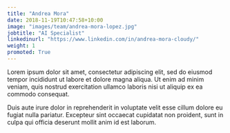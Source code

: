 ```yaml
---
title: "Andrea Mora"
date: 2018-11-19T10:47:58+10:00
image: "images/team/andrea-mora-lopez.jpg"
jobtitle: "AI Specialist"
linkedinurl: "https://www.linkedin.com/in/andrea-mora-cloudy/"
weight: 1
promoted: True
---
```


Lorem ipsum dolor sit amet, consectetur adipiscing elit, sed do eiusmod tempor incididunt ut labore et dolore magna aliqua. Ut enim ad minim veniam, quis nostrud exercitation ullamco laboris nisi ut aliquip ex ea commodo consequat.

Duis aute irure dolor in reprehenderit in voluptate velit esse cillum dolore eu fugiat nulla pariatur. Excepteur sint occaecat cupidatat non proident, sunt in culpa qui officia deserunt mollit anim id est laborum.
